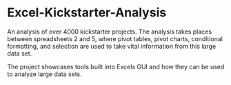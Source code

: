 # Excel-Kickstarter-Analysis
An analysis of over 4000 kickstarter projects.  The analysis takes places between spreadsheets 2 and 5, where pivot tables, pivot charts, conditional formatting, and selection are used to take vital information from this large data set.  

The project showcases tools built into Excels GUI and how they can be used to analyze large data sets.
